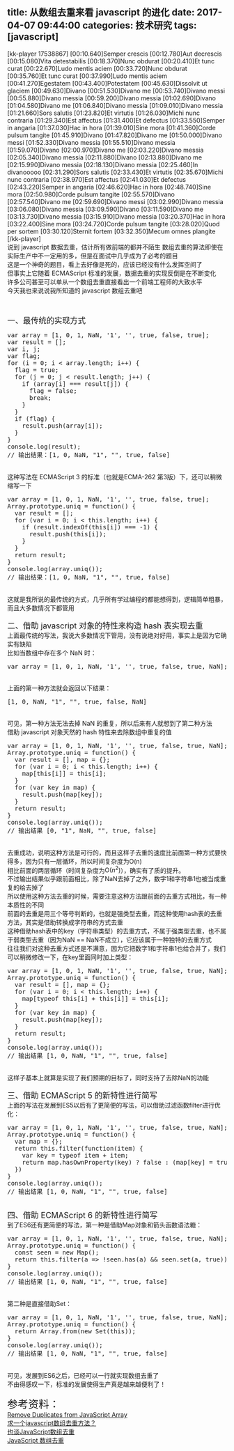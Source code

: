 title: 从数组去重来看 javascript 的进化
date: 2017-04-07 09:44:00
categories: 技术研究
tags: [javascript]
---
[kk-player 17538867]
[00:10.640]Semper crescis
[00:12.780]Aut decrescis
[00:15.080]Vita detestabilis
[00:18.370]Nunc obdurat
[00:20.410]Et tunc curat
[00:22.670]Ludo mentis aciem
[00:33.720]Nunc obdurat
[00:35.760]Et tunc curat
[00:37.990]Ludo mentis aciem
[00:41.270]Egestatem
[00:43.400]Potestatem
[00:45.630]Dissolvit ut glaciem
[00:49.630]Divano
[00:51.530]Divano me
[00:53.740]Divano messi
[00:55.880]Divano messia
[00:59.200]Divano messia
[01:02.690]Divano
[01:04.580]Divano me
[01:06.840]Divano messia
[01:09.010]Divano messia
[01:21.660]Sors salutis
[01:23.820]Et virtutis
[01:26.030]Michi nunc contraria
[01:29.340]Est affectus
[01:31.400]Et defectus
[01:33.550]Semper in angaria
[01:37.030]Hac in hora
[01:39.010]Sine mora
[01:41.360]Corde pulsum tangite
[01:45.910]Divano
[01:47.820]Divano me
[01:50.000]Divano messi
[01:52.330]Divano messia
[01:55.510]Divano messia
[01:59.070]Divano
[02:00.970]Divano me
[02:03.220]Divano messia
[02:05.340]Divano messia
[02:11.880]Divano
[02:13.880]Divano me
[02:15.990]Divano messia
[02:18.130]Divano messia
[02:25.460]In divanooooo
[02:31.290]Sors salutis
[02:33.430]Et virtutis
[02:35.670]Michi nunc contraria
[02:38.970]Est affectus
[02:41.030]Et defectus
[02:43.220]Semper in angaria
[02:46.620]Hac in hora
[02:48.740]Sine mora
[02:50.980]Corde pulsum tangite
[02:55.570]Divano
[02:57.540]Divano me
[02:59.690]Divano messi
[03:02.990]Divano messia
[03:06.080]Divano messia
[03:09.590]Divano
[03:11.590]Divano me
[03:13.730]Divano messia
[03:15.910]Divano messia
[03:20.370]Hac in hora
[03:22.400]Sine mora
[03:24.720]Corde pulsum tangite
[03:28.020]Quod per sortem
[03:30.120]Sternit fortem
[03:32.350]Mecum omnes plangite
[/kk-player]<br />
说到 javascript 数据去重，估计所有做前端的都并不陌生
数组去重的算法即使在实际生产中不一定用的多，但是在面试中几乎成为了必考的题目<br />
这是一个神奇的题目，看上去好像是死的，应该已经没有什么发挥空间了<br />
但事实上它随着 ECMAScript 标准的发展，数据去重的实现反倒是在不断变化<br />
许多公司甚至可以单从一个数组去重直接看出一个前端工程师的大致水平<br />
今天我也来说说我所知道的 javascript 数组去重吧<br />
<!--more--><br />
<span style="font-size:18px;">一、最传统的实现方式</span> 
<pre class="brush:js; toolbar:false;">var array = [1, 0, 1, NaN, '1', '', true, false, true];
var result = [];
var i, j;
var flag;
for (i = 0; i &lt; array.length; i++) {
  flag = true;
  for (j = 0; j &lt; result.length; j++) {
    if (array[i] === result[j]) {
      flag = false;
      break;
    }
  }
  if (flag) {
    result.push(array[i]);
  }
}
console.log(result);
// 输出结果：[1, 0, NaN, "1", "", true, false]
</pre>
<br />
这种写法在 ECMAScript 3 的标准（也就是ECMA-262 第3版）下，还可以稍微缩写一下<br />
<pre class="brush:js; toolbar:false;">var array = [1, 0, 1, NaN, '1', '', true, false, true];
Array.prototype.uniq = function() {
  var result = [];
  for (var i = 0; i &lt; this.length; i++) {
    if (result.indexOf(this[i]) === -1) {
      result.push(this[i]);
    }
  }
  return result;
}
console.log(array.uniq());
// 输出结果：[1, 0, NaN, "1", "", true, false]
</pre>
<br />
<span>这就是我所说的最传统的方式，几乎所有学过编程的都能想得到，逻辑简单粗暴，而且大多数情况下都管用<br />
<br />
<span style="font-size:18px;">二、借助 javascript 对象的特性来构造 hash 表实现去重</span></span><br />
上面最传统的写法，我说大多数情况下管用，没有说绝对好用，事实上是因为它确实有缺陷<br />
比如当数组中存在多个 NaN 时：
<pre class="brush:js; toolbar:false;">var array = [1, 0, 1, NaN, '1', '', true, false, true, NaN];</pre>
<br />
上面的第一种方法就会返回以下结果：<br />
<pre class="brush:js; toolbar:false;">[1, 0, NaN, "1", "", true, false, NaN]</pre>
<br />
可见，第一种方法无法去掉 NaN 的重复，所以后来有人就想到了第二种方法<br />
借助 javascript 对象天然的 hash 特性来去除数组中重复的值<br />
<pre class="brush:js; toolbar:false;">var array = [1, 0, 1, NaN, '1', '', true, false, true, NaN];
Array.prototype.uniq = function() {
  var result = [], map = {};
  for (var i = 0; i &lt; this.length; i++) {
    map[this[i]] = this[i];
  }
  for (var key in map) {
    result.push(map[key]);
  }
  return result;
}
console.log(array.uniq());
// 输出结果 [0, "1", NaN, "", true, false]</pre>
<br />
去重成功，说明这种方法是可行的，而且这样子去重的速度比前面第一种方式要快得多，因为只有一层循环，所以时间复杂度为O(n)<br />
相比前面的两层循环（时间复杂度为<span>Ο(<em>n</em><sup>2</sup>)</span>），确实有了质的提升。<br />
不过输出结果似乎跟前面相比，除了NaN去掉了之外，数字1和字符串1也被当成重复的给去掉了<br />
所以使用这种方法去重的时候，需要注意这种方法跟前面的去重方式相比，有一种本质性的不同<br />
前面的去重是用三个等号判断的，也就是强类型去重，而这种使用hash表的去重方法，其实是借助转换成字符串的方式去重<br />
这种借助hash表中的key（字符串类型）的去重方式，不属于强类型去重，也不属于弱类型去重（因为NaN == NaN不成立），它应该属于一种独特的去重方式<br />
往往我们对这种去重方式还是不满意，因为它把数字1和字符串1也给合并了，我们可以稍微修改一下，在key里面同时加上类型：<br />
<pre class="brush:js; toolbar:false;">var array = [1, 0, 1, NaN, '1', '', true, false, true, NaN];
Array.prototype.uniq = function() {
  var result = [], map = {};
  for (var i = 0; i &lt; this.length; i++) {
    map[typeof this[i] + this[i]] = this[i];
  }
  for (var key in map) {
    result.push(map[key]);
  }
  return result;
}
console.log(array.uniq());
// 输出结果 [1, 0, NaN, "1", "", true, false]</pre>
<br />
这样子基本上就算是实现了我们预期的目标了，同时支持了去除NaN的功能<br />
<br />
<span style="font-size:18px;">三、借助 ECMAScript 5 的新特性进行简写</span><br />
上面的写法在发展到ES5以后有了更简便的写法，可以借助过滤<span>函数</span>filter进行优化：<br />
<pre class="brush:js; toolbar:false;">var array = [1, 0, 1, NaN, '1', '', true, false, true, NaN];
Array.prototype.uniq = function() {
  var map = {};
  return this.filter(function(item) {
    var key = typeof item + item;
    return map.hasOwnProperty(key) ? false : (map[key] = true);
  })
}
console.log(array.uniq());
// 输出结果 [1, 0, NaN, "1", "", true, false]</pre>
<br />
<span style="font-size:18px;">四、借助 ECMAScript 6 的新特性进行简写</span><br />
到了ES6还有更简便的写法，第一种是借助Map对象和箭头函数语法糖：<br />
<pre class="brush:js; toolbar:false;">var array = [1, 0, 1, NaN, '1', '', true, false, true, NaN];
Array.prototype.uniq = function() {
  const seen = new Map();
  return this.filter(a =&gt; !seen.has(a) &amp;&amp; seen.set(a, true))
}
console.log(array.uniq());
// 输出结果 [1, 0, NaN, "1", "", true, false]</pre>
<br />
第二种是直接借助Set：<br />
<pre class="brush:js; toolbar:false;">var array = [1, 0, 1, NaN, '1', '', true, false, true, NaN];
Array.prototype.uniq = function() {
  return Array.from(new Set(this));
}
console.log(array.uniq());
// 输出结果 [1, 0, NaN, "1", "", true, false]</pre>
<br />
可见，发展到ES6之后，已经可以一行就实现数组去重了<br />
不由得感叹一下，标准的发展使得生产真是越来越便利了！<br />
<br />
<span style="font-size:24px;">参考资料：</span><br />
<a href="http://stackoverflow.com/questions/9229645/remove-duplicates-from-javascript-array" target="_blank">Remove Duplicates from JavaScript Array</a><br />
<a href="https://www.zhihu.com/question/29558082" target="_blank">求一个javascript数组去重方法？</a><br />
<a href="https://www.toobug.net/article/array_unique_in_javascript.html" target="_blank">也谈JavaScript数组去重</a><br />
<a href="https://github.com/hanzichi/underscore-analysis/issues/9" target="_blank">JavaScript 数组去重</a><br />